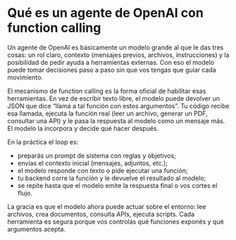# Qué es un agente de OpenAI con function calling

Un agente de OpenAI es básicamente un modelo grande al que le das tres cosas: un rol claro, contexto (mensajes previos, archivos, instrucciones) y la posibilidad de pedir ayuda a herramientas externas. Con eso el modelo puede tomar decisiones paso a paso sin que vos tengas que guiar cada movimiento.

El mecanismo de function calling es la forma oficial de habilitar esas herramientas. En vez de escribir texto libre, el modelo puede devolver un JSON que dice “llamá a tal función con estos argumentos”. Tu código recibe esa llamada, ejecuta la función real (leer un archivo, generar un PDF, consultar una API) y le pasa la respuesta al modelo como un mensaje más. El modelo la incorpora y decide qué hacer después.

En la práctica el loop es:
- preparás un prompt de sistema con reglas y objetivos;
- envías el contexto inicial (mensajes, adjuntos, etc.);
- el modelo responde con texto o pide ejecutar una función;
- tu backend corre la función y le devuelve el resultado al modelo;
- se repite hasta que el modelo emite la respuesta final o vos cortes el flujo.

La gracia es que el modelo ahora puede actuar sobre el entorno: lee archivos, crea documentos, consulta APIs, ejecuta scripts. Cada herramienta es segura porque vos controlás qué funciones exponés y qué argumentos acepta.
